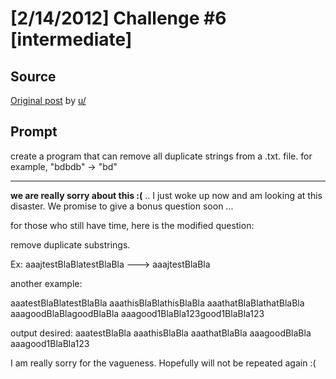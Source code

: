 # [2/14/2012] Challenge #6 [intermediate]

## Source

[Original post](https://old.reddit.com/r/dailyprogrammer/comments/pp81n/2142012_challenge_6_intermediate/) by [u/]()

## Prompt

create a program that can remove all duplicate strings from a .txt. file. for example, "bdbdb" -> "bd"
_______________________________________________________________________________________________

**we are really sorry about this :(** .. I just woke up now and am looking at this disaster. We promise to give a bonus question soon ...

for those who still have time, here is the modified question:

remove duplicate substrings.

Ex: aaajtestBlaBlatestBlaBla ---> aaajtestBlaBla

another example:

aaatestBlaBlatestBlaBla
aaathisBlaBlathisBlaBla
aaathatBlaBlathatBlaBla
aaagoodBlaBlagoodBlaBla
aaagood1BlaBla123good1BlaBla123

output desired:
aaatestBlaBla
aaathisBlaBla
aaathatBlaBla
aaagoodBlaBla
aaagood1BlaBla123

I am really sorry for the vagueness. Hopefully will not be repeated again :(


